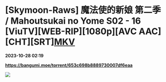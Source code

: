 # [Skymoon-Raws] 魔法使的新娘 第二季 / Mahoutsukai no Yome S02 - 16 [ViuTV][WEB-RIP][1080p][AVC AAC][CHT][SRT][MKV](先行版本)

**2023-10-28 02:19**

**https://bangumi.moe/torrent/653c698b8889730007df6eaa**

![](https://pbs.twimg.com/media/Fz_IpKSaAAEjsm4.jpg)